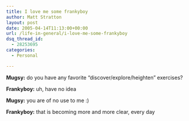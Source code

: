 ```yaml
---
title: I love me some frankyboy
author: Matt Stratton
layout: post
date: 2005-04-14T11:13:00+00:00
url: /life-in-general/i-love-me-some-frankyboy
dsq_thread_id:
  - 28253695
categories:
  - Personal

---
```

**Mugsy:** do you have any favorite &#8220;discover/explore/heighten&#8221; exercises?
  
**Frankyboy:** uh, have no idea
  
**Mugsy:** you are of no use to me :)
  
**Frankyboy:** that is becoming more and more clear, every day
